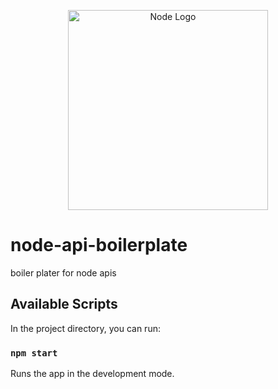 <p align="center">
  <a href="https://nodejs.org/en/" target="blank"><img src="https://upload.wikimedia.org/wikipedia/commons/d/d9/Node.js_logo.svg" width="320" alt="Node Logo" /></a>
</p>

# node-api-boilerplate
boiler plater for node apis

## Available Scripts

In the project directory, you can run:

### `npm start`

Runs the app in the development mode.<br />
